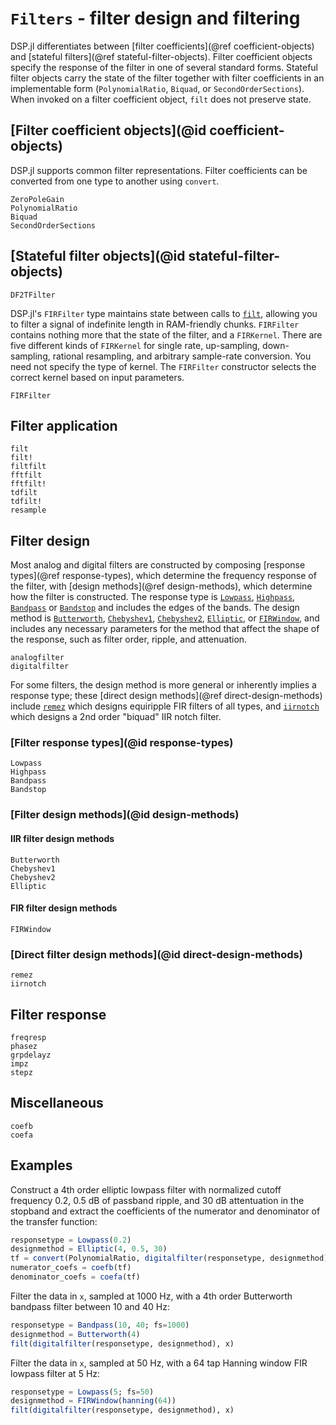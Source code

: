 # `Filters` - filter design and filtering

DSP.jl differentiates between [filter coefficients](@ref coefficient-objects)
and [stateful filters](@ref stateful-filter-objects). Filter
coefficient objects specify the response of the filter in one of
several standard forms. Stateful filter objects carry the state of the
filter together with filter coefficients in an implementable form
(`PolynomialRatio`, `Biquad`, or `SecondOrderSections`).
When invoked on a filter coefficient object, `filt` does not preserve
state.

## [Filter coefficient objects](@id coefficient-objects)

DSP.jl supports common filter representations. Filter coefficients can
be converted from one type to another using `convert`.

```@docs
ZeroPoleGain
PolynomialRatio
Biquad
SecondOrderSections
```

## [Stateful filter objects](@id stateful-filter-objects)

```@docs
DF2TFilter
```

DSP.jl's `FIRFilter` type maintains state between calls to [`filt`](@ref), allowing
you to filter a signal of indefinite length in RAM-friendly chunks. `FIRFilter`
contains nothing more that the state of the filter, and a `FIRKernel`. There are
five different kinds of `FIRKernel` for single rate, up-sampling, down-sampling,
rational resampling, and arbitrary sample-rate conversion. You need not specify the
type of kernel. The `FIRFilter` constructor selects the correct kernel based on input
parameters.

```@docs
FIRFilter
```

## Filter application

```@docs
filt
filt!
filtfilt
fftfilt
fftfilt!
tdfilt
tdfilt!
resample
```
## Filter design

Most analog and digital filters are constructed by composing
[response types](@ref response-types), which determine the frequency
response of the filter, with [design methods](@ref design-methods),
which determine how the filter is constructed.
The response type is [`Lowpass`](@ref), [`Highpass`](@ref), [`Bandpass`](@ref)
or [`Bandstop`](@ref) and includes the edges of the bands.
The design method is [`Butterworth`](@ref), [`Chebyshev1`](@ref), [`Chebyshev2`](@ref), 
[`Elliptic`](@ref), or [`FIRWindow`](@ref), and includes any
necessary parameters for the method that affect the shape of the response,
such as filter order, ripple, and attenuation.

```@docs
analogfilter
digitalfilter
```

For some filters, the design method is more general or 
inherently implies a response type;
these [direct design methods](@ref direct-design-methods)
include [`remez`](@ref) which designs equiripple FIR
filters of all types, and [`iirnotch`](@ref) which designs a 
2nd order "biquad" IIR notch filter.


### [Filter response types](@id response-types)

```@docs
Lowpass
Highpass
Bandpass
Bandstop
```

### [Filter design methods](@id design-methods)

#### IIR filter design methods

```@docs
Butterworth
Chebyshev1
Chebyshev2
Elliptic
```

#### FIR filter design methods

```@docs
FIRWindow
```

### [Direct filter design methods](@id direct-design-methods)
```@docs
remez
iirnotch
```

## Filter response

```@docs
freqresp
phasez
grpdelayz
impz
stepz
```

## Miscellaneous

```@docs
coefb
coefa
```

## Examples

Construct a 4th order elliptic lowpass filter with normalized cutoff
frequency 0.2, 0.5 dB of passband ripple, and 30 dB attentuation in
the stopband and extract the coefficients of the numerator and
denominator of the transfer function:

```julia
responsetype = Lowpass(0.2)
designmethod = Elliptic(4, 0.5, 30)
tf = convert(PolynomialRatio, digitalfilter(responsetype, designmethod))
numerator_coefs = coefb(tf)
denominator_coefs = coefa(tf)
```

Filter the data in `x`, sampled at 1000 Hz, with a 4th order
Butterworth bandpass filter between 10 and 40 Hz:

```julia
responsetype = Bandpass(10, 40; fs=1000)
designmethod = Butterworth(4)
filt(digitalfilter(responsetype, designmethod), x)
```

Filter the data in `x`, sampled at 50 Hz, with a 64 tap Hanning
window FIR lowpass filter at 5 Hz:

```julia
responsetype = Lowpass(5; fs=50)
designmethod = FIRWindow(hanning(64))
filt(digitalfilter(responsetype, designmethod), x)
```
